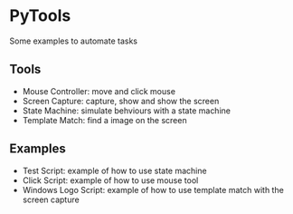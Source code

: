 # PyTools

Some examples to automate tasks

## Tools

* Mouse Controller: move and click mouse
* Screen Capture: capture, show and show the screen
* State Machine: simulate behviours with a state machine
* Template Match: find a image on the screen

## Examples

* Test Script: example of how to use state machine
* Click Script: example of how to use mouse tool
* Windows Logo Script: example of how to use template match with the screen capture
